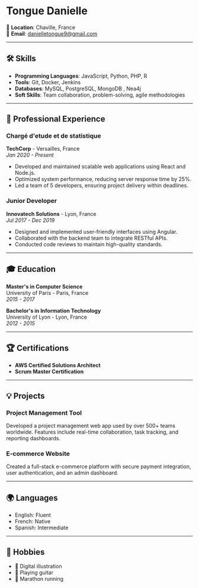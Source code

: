 # Tongue Danielle
📍 **Location**: Chaville, France  
📧 **Email**: danielletongue9@gmail.com 

---


## 🛠️ **Skills**
- **Programming Languages**: JavaScript, Python, PHP, R 
- **Tools**: Git, Docker, Jenkins
- **Databases**: MySQL, PostgreSQL, MongoDB , Nea4j
- **Soft Skills**: Team collaboration, problem-solving, agile methodologies

---

## 💼 **Professional Experience**
### Chargé d'etude et de statistique  
**TechCorp** - Versailles, France  
*Jan 2020 - Present*  
- Developed and maintained scalable web applications using React and Node.js.
- Optimized system performance, reducing server response time by 25%.
- Led a team of 5 developers, ensuring project delivery within deadlines.

### Junior Developer  
**Innovatech Solutions** - Lyon, France  
*Jul 2017 - Dec 2019*  
- Designed and implemented user-friendly interfaces using Angular.
- Collaborated with the backend team to integrate RESTful APIs.
- Conducted code reviews to maintain high-quality standards.

---

## 🎓 **Education**
**Master's in Computer Science**  
University of Paris - Paris, France  
*2015 - 2017*

**Bachelor's in Information Technology**  
University of Lyon - Lyon, France  
*2012 - 2015*

---

## 🏆 **Certifications**
- **AWS Certified Solutions Architect**  
- **Scrum Master Certification**  

---

## 💡 **Projects**
### Project Management Tool  
Developed a project management web app used by over 500+ teams worldwide. Features include real-time collaboration, task tracking, and reporting dashboards.

### E-commerce Website  
Created a full-stack e-commerce platform with secure payment integration, user authentication, and an admin dashboard.

---

## 🌍 **Languages**
- English: Fluent  
- French: Native  
- Spanish: Intermediate  

---

## 🧩 **Hobbies**
- 🎨 Digital illustration  
- 🎸 Playing guitar  
- 🏃 Marathon running

